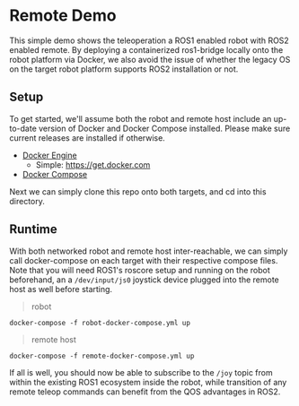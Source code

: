 # Remote Demo
This simple demo shows the teleoperation a ROS1 enabled robot with ROS2 enabled remote. By deploying a containerized ros1-bridge locally onto the robot platform via Docker, we also avoid the issue of whether the legacy OS on the target robot platform supports ROS2 installation or not.

## Setup

To get started, we'll assume both the robot and remote host include an up-to-date version of Docker and Docker Compose installed. Please make sure current releases are installed if otherwise.

* [Docker Engine](https://docs.docker.com/engine/installation/)
  * Simple: https://get.docker.com
* [Docker Compose](https://docs.docker.com/compose/install/)

Next we can simply clone this repo onto both targets, and cd into this directory.

## Runtime

With both networked robot and remote host inter-reachable, we can simply call docker-compose on each target with their respective compose files. Note that you will need ROS1's roscore setup and running on the robot beforehand, an a `/dev/input/js0` joystick device plugged into the remote host as well before starting.

> robot

```
docker-compose -f robot-docker-compose.yml up
```

> remote host

```
docker-compose -f remote-docker-compose.yml up
```

If all is well, you should now be able to subscribe to the `/joy` topic from within the existing ROS1 ecosystem inside the robot, while transition of any remote teleop commands can benefit from the QOS advantages in ROS2.
